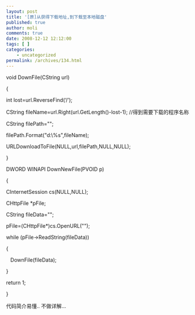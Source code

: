 ```yaml
---
layout: post
title: '[原]从获得下载地址,到下载至本地磁盘'
published: true
author: moli
comments: true
date: 2008-12-12 12:12:00
tags: [ ]
categories:
    - uncategorized
permalink: /archives/134.html
---
```

void DownFile(CString url)
  
{
  
int lost=url.ReverseFind(&#8216;/&#8217;);
  
CString fileName=url.Right(url.GetLength()-lost-1); //得到需要下载的程序名称
  
CString filePath="";
  
filePath.Format("d:\\%s",fileName);
  
URLDownloadToFile(NULL,url,filePath,NULL,NULL);
  
}

DWORD WINAPI DownNewFile(PVOID p)
  
{
  
CInternetSession cs(NULL,NULL);
  
CHttpFile *pFile;
  
CString fileData="";

pFile=(CHttpFile*)cs.OpenURL("");

while (pFile->ReadString(fileData))
  
{
  
&nbsp;&nbsp; DownFile(fileData);
  
}

return 1;
  
}

代码简介易懂.. 不做详解&#8230;
